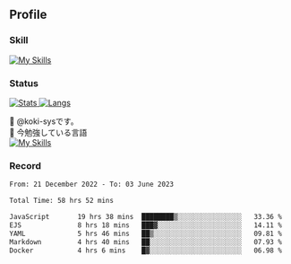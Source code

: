 ## Profile
### Skill
[![My Skills](https://skillicons.dev/icons?i=html,css,javascript,php,java,nodejs,react,bootstrap,docker,laravel,git,github,githubactions,materialui&theme=dark)](https://skillicons.dev)<br>
### Status
[![Stats](https://github-readme-stats.vercel.app/api?username=koki-sys&count_private=true&show_icons=true)
![Langs](https://github-readme-stats.vercel.app/api/top-langs/?username=koki-sys&layout=compact)](https://github.com/koki-sys)

👋 @koki-sysです。<br/>
🌱 今勉強している言語<br/>
[![My Skills](https://skillicons.dev/icons?i=typescript,react,golang&theme=dark)](https://skillicons.dev)


<!---
koki-sys/koki-sys is a ✨ special ✨ repository because its `README.md` (this file) appears on your GitHub profile.
You can click the Preview link to take a look at your changes.
--->

### Record
<!--START_SECTION:waka-->

```txt
From: 21 December 2022 - To: 03 June 2023

Total Time: 58 hrs 52 mins

JavaScript       19 hrs 38 mins  ████████▒░░░░░░░░░░░░░░░░   33.36 %
EJS              8 hrs 18 mins   ███▓░░░░░░░░░░░░░░░░░░░░░   14.11 %
YAML             5 hrs 46 mins   ██▒░░░░░░░░░░░░░░░░░░░░░░   09.81 %
Markdown         4 hrs 40 mins   ██░░░░░░░░░░░░░░░░░░░░░░░   07.93 %
Docker           4 hrs 6 mins    █▓░░░░░░░░░░░░░░░░░░░░░░░   06.98 %
```

<!--END_SECTION:waka-->
